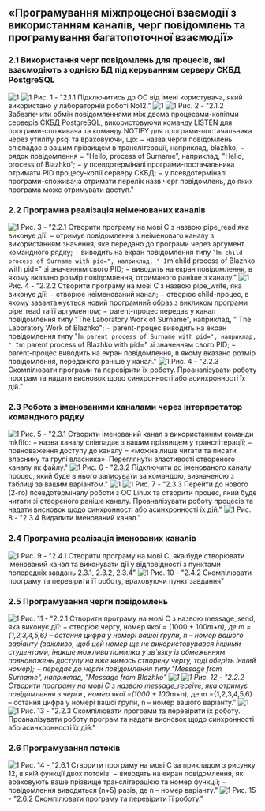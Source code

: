 ## «Програмування міжпроцесної взаємодії з використанням каналів, черг повідомлень та програмування багатопоточної взаємодії»
### 2.1 Використання черг повідомлень для процесів, які взаємодіють з однією БД під керуванням серверу СКБД PostgreSQL
![1](./lab13images/1.png)
![1](./lab13images/2.png)
Рис. 1 - "2.1.1 Підключитись до ОС від імені користувача, який використано у лабораторній
роботі No12."
![1](./lab13images/3.png)
![1](./lab13images/4.png)
Рис. 2 - "2.1.2 Забезпечити обмін повідомленнями між двома процесами-копіями серверів
СКБД PostgreSQL, використовуючи команду LISTEN для програми-споживача та команду
NOTIFY для програми-постачальника через утиліту psql та враховуючи, що:
− назва черги повідомлень співпадає з вашим прізвищем в транслітерації,
наприклад, blazhko;
− рядок повідомлення = "Hello, process of Surname”, наприклад, "Hello, process of
Blazhko”;
− у псевдотерміналі програми-постачальника отримати PID процесу-копії серверу
СКБД;
− у псевдотерміналі програми-споживача отримати перелік назв черг повідомлень,
до яких програма може отримувати доступ."
### 2.2 Програмна реалізація неіменованих каналів
![1](./lab13images/5.png)
Рис. 3 - "2.2.1 Створити програму на мові С з назвою pipe_read яка виконує дії:
− отримує повідомлення з неіменоваго каналу з використанням значення, яке
передано до програми через аргумент командного рядку;
− виводить на екран повідомлення типу "I`m child process of Surname with pid=",
наприклад, " I`m child process of Blazhko with pid=" зі значенням свого PID;
− виводить на екран повідомлення, в якому вказано розмір повідомлення,
отриманого раніше з каналу."
![1](./lab13images/6.png)
Рис. 4 - "2.2.2 Створити програму на мові С з назвою pipe_write, яка виконує дії:
− створює неіменований канал;
− створює child-процес, в якому завантажується новий програмний образ з
викликом програми pipe_read та її аргументом;
− parent-процес передає у канал повідомлення типу "The Laboratory Work of
Surname", наприклад, " The Laboratory Work of Blazhko";
− parent-процес виводить на екран повідомлення типу "I`m parent process of
Surname with pid=", наприклад, " I`m parent process of Blazhko with pid=" зі значенням свого
PID;
− parent-процес виводить на екран повідомлення, в якому вказано розмір
повідомлення, переданого раніше у канал."
![1](./lab13images/7.png)
Рис. 4 - "2.2.3 Скомпілювати програми та перевірити їх роботу.
Проаналізувати роботу програм та надати висновок щодо синхронності або
асинхронності їх дій."
### 2.3 Робота з іменованими каналами через інтерпретатор командного рядку
![1](./lab13images/8.png)
Рис. 5 - "2.3.1 Створити іменований канал з використанням команди mkfifo:
− назва каналу співпадає з вашим прізвищем у транслітерації;
− повноваження доступу до каналу = «можна лише читати та писати власнику та
групі власника».
Переглянути властивості створеного каналу як файлу."
![1](./lab13images/9.png)
Рис. 6 - "2.3.2 Підключити до іменованого каналу процес, який буде в нього записувати за
командою, визначеною з таблиці за вашим варіантом."
![1](./lab13images/10.png)
![1](./lab13images/11.png)
Рис. 7 - "2.3.3 Перейти до нового (2-го) псевдотерміналу роботи з ОС Linux та створити
процес, який буде читати зі створеного раніше каналу.
Проаналізувати роботу процесів та надати висновок щодо синхронності або
асинхронності їх дій."
![1](./lab13images/12.png)
Рис. 8 - "2.3.4 Видалити іменований канал."
### 2.4 Програмна реалізація іменованих каналів
![1](./lab13images/13.png)
Рис. 9 - "2.4.1 Створити програму на мові С, яка буде створювати іменований канал та
виконувати дії у відповідності з пунктами попередніх завдань 2.3.1, 2.3.2, 2.3.4"
![1](./lab13images/14.png)
Рис. 10 - "2.4.2 Скомпілювати програму та перевірити її роботу, враховуючи пункт завдання"
### 2.5 Програмування черги повідомлень
![1](./lab13images/15.png)
Рис. 11 - "2.2.1 Створити програму на мові С з назвою message_send, яка виконує дії:
− створює чергу, номер якої = (1000 + 100*m+n), де m = {1,2,3,4,5,6} – остання
цифра у номері вашої групи, n – номер вашого варіанту (важливо, щоб цей номер ще не
використовувався іншими студентами, інакше можлива помилка у зв`язку із обмеженням
повноважень доступу на вже кимось створену чергу, тоді оберіть інший номер);
− передає до черги повідомлення типу "Message from Surname", наприклад,
"Message from Blazhko"
![1](./lab13images/16.png)
![1](./lab13images/17.png)
Рис. 12 - "2.2.2 Створити програму на мові С з назвою message_receive, яка отримує
повідомлення з черги , номер якої =(1000 + 100*m+n), де m ={1,2,3,4,5,6} – остання цифра
у номері вашої групи, n – номер вашого варіанту."
![1](./lab13images/18.png)
![1](./lab13images/19.png)
Рис. 13 - "2.2.3 Скомпілювати програми та перевірити їх роботу.
Проаналізувати роботу програм та надати висновок щодо синхронності або
асинхронності їх дій."
### 2.6 Програмування потоків
![1](./lab13images/20.png)
Рис. 14 - "2.6.1 Створити програму на мові C за прикладом з рисунку 12, в якій функції двох
потоків:
− виводять на екран повідомлення, які враховують ваше прізвище транслітерацією
та номер функції;
− повідомлення виводиться (n+5) разів, де n – номер варіанту."
![1](./lab13images/21.png)
Рис. 15 - "2.6.2 Скомпілювати програму та перевірити її роботу."

